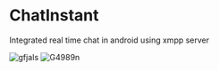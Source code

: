 # ChatInstant
Integrated real time chat in android using xmpp server

![gfjaIs](http://i.makeagif.com/media/4-02-2017/gfjaIs.gif)            ![G4989n](http://i.makeagif.com/media/4-02-2017/G4989n.gif)

